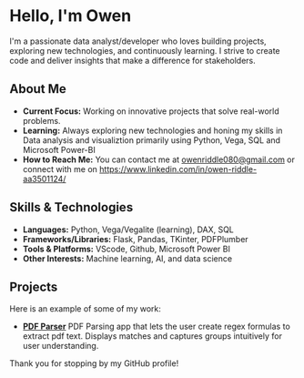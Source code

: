 <!--
  Welcome to my GitHub profile.
  This README is a little snapshot about who I am,
  what I’m working on, and what drives me as a data analyst/developer.
-->

# Hello, I'm Owen

I'm a passionate data analyst/developer who loves building projects, exploring new technologies, and continuously learning. I strive to create code and deliver insights that make a difference for stakeholders.

## About Me

- **Current Focus:** Working on innovative projects that solve real-world problems.
- **Learning:** Always exploring new technologies and honing my skills in Data analysis and visualiztion primarily using Python, Vega, SQL and Microsoft Power-BI
- **How to Reach Me:** You can contact me at owenriddle080@gmail.com or connect with me on https://www.linkedin.com/in/owen-riddle-aa3501124/

## Skills & Technologies

- **Languages:** Python, Vega/Vegalite (learning), DAX, SQL
- **Frameworks/Libraries:** Flask, Pandas, TKinter, PDFPlumber
- **Tools & Platforms:** VScode, Github, Microsoft Power BI
- **Other Interests:** Machine learning, AI, and data science

## Projects

Here is an example of some of my work:

- **[PDF Parser](https://github.com/owenriddle080/Projects/tree/main/Python/PDF%20Parser)** PDF Parsing app that lets the user create regex formulas to extract pdf text. Displays matches and captures groups intuitively for user understanding. 

Thank you for stopping by my GitHub profile!
